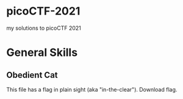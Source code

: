 # picoCTF-2021
my solutions to picoCTF 2021


# General Skills
## Obedient Cat
This file has a flag in plain sight (aka "in-the-clear"). Download flag.
